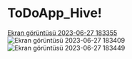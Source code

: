 # ToDoApp_Hive!
[Ekran görüntüsü 2023-06-27 183355](https://github.com/balkayunus7/ToDoApp_Hive/assets/98759759/af5af74f-d6ba-45a3-9ffc-5fccb0960b78)
![Ekran görüntüsü 2023-06-27 183409](https://github.com/balkayunus7/ToDoApp_Hive/assets/98759759/590fc68e-1ad8-4b7b-870e-700b1984452d)
![Ekran görüntüsü 2023-06-27 183449](https://github.com/balkayunus7/ToDoApp_Hive/assets/98759759/cbbe3194-96d2-4505-a4d5-d7c599642770)
